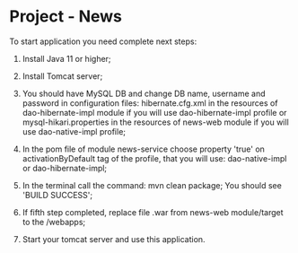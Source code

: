 # Project - News

To start application you need complete next steps:
1. Install Java 11 or higher;

2. Install Tomcat server;

3. You should have MySQL DB and change DB name, username and password in configuration files: 
hibernate.cfg.xml in the resources of dao-hibernate-impl module if you will use dao-hibernate-impl profile or
mysql-hikari.properties in the resources of news-web module if you will use dao-native-impl profile;

4. In the pom file of module news-service choose property 'true' on activationByDefault tag of the profile, that you will use: dao-native-impl or dao-hibernate-impl;

5. In the terminal call the command: mvn clean package; You should see 'BUILD SUCCESS';

6. If fifth step completed, replace file .war from news-web module/target to the <your tomcat package>/webapps;

7. Start your tomcat server and use this application. 